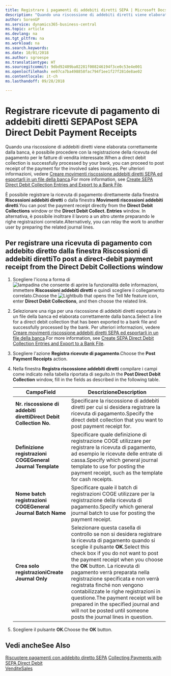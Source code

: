 ```yaml
---
title: Registrare i pagamenti di addebiti diretti SEPA | Microsoft Docs
description: "Quando una riscossione di addebiti diretti viene elaborata correttamente dalla banca, è possibile procedere con la registrazione della ricevuta del pagamento per le fatture di vendita interessate."
author: SorenGP
ms.service: dynamics365-business-central
ms.topic: article
ms.devlang: na
ms.tgt_pltfrm: na
ms.workload: na
ms.search.keywords: 
ms.date: 10/01/2018
ms.author: sgroespe
ms.translationtype: HT
ms.sourcegitcommit: 9dbd92409ba02281f008246194f3ce0c53e4e001
ms.openlocfilehash: ee07ca7ba498858fac794f1ee1f27f281de8ae02
ms.contentlocale: it-ch
ms.lasthandoff: 09/28/2018

---
```

# <a name="post-sepa-direct-debit-payment-receipts"></a><span data-ttu-id="cb506-103">Registrare ricevute di pagamento di addebiti diretti SEPA</span><span class="sxs-lookup"><span data-stu-id="cb506-103">Post SEPA Direct Debit Payment Receipts</span></span>
<span data-ttu-id="cb506-104">Quando una riscossione di addebiti diretti viene elaborata correttamente dalla banca, è possibile procedere con la registrazione della ricevuta del pagamento per le fatture di vendita interessate.</span><span class="sxs-lookup"><span data-stu-id="cb506-104">When a direct debit collection is successfully processed by your bank, you can proceed to post receipt of the payment for the involved sales invoices.</span></span> <span data-ttu-id="cb506-105">Per ulteriori informazioni, vedere [Creare movimenti riscossione addebiti diretti SEPA ed esportarli in un file della banca](finance-how-create-sepa-direct-debit-collection-entries-export-bank-file.md).</span><span class="sxs-lookup"><span data-stu-id="cb506-105">For more information, see [Create SEPA Direct Debit Collection Entries and Export to a Bank File](finance-how-create-sepa-direct-debit-collection-entries-export-bank-file.md).</span></span>  

<span data-ttu-id="cb506-106">È possibile registrare la ricevuta di pagamento direttamente dalla finestra **Riscossioni addebiti diretti** o dalla finestra **Movimenti riscossioni addebiti diretti**.</span><span class="sxs-lookup"><span data-stu-id="cb506-106">You can post the payment receipt directly from the **Direct Debit Collections** window or the **Direct Debit Collect. Entries** window.</span></span> <span data-ttu-id="cb506-107">In alternativa, è possibile inoltrare il lavoro a un altro utente preparando le righe registrazioni correlate.</span><span class="sxs-lookup"><span data-stu-id="cb506-107">Alternatively, you can relay the work to another user by preparing the related journal lines.</span></span>  

## <a name="to-post-a-direct-debit-payment-receipt-from-the-direct-debit-collections-window"></a><span data-ttu-id="cb506-108">Per registrare una ricevuta di pagamento con addebito diretto dalla finestra Riscossioni di addebiti diretti</span><span class="sxs-lookup"><span data-stu-id="cb506-108">To post a direct-debit payment receipt from the Direct Debit Collections window</span></span>  
1. <span data-ttu-id="cb506-109">Scegliere l'icona a forma di ![lampadina che consente di aprire la funzionalità delle informazioni](media/ui-search/search_small.png "Informazioni sull'operazione che si desidera eseguire"), immettere **Riscossioni addebiti diretti** e quindi scegliere il collegamento correlato.</span><span class="sxs-lookup"><span data-stu-id="cb506-109">Choose the ![Lightbulb that opens the Tell Me feature](media/ui-search/search_small.png "Tell me what you want to do") icon, enter **Direct Debit Collections**, and then choose the related link.</span></span>  
2. <span data-ttu-id="cb506-110">Selezionare una riga per una riscossione di addebiti diretti esportata in un file della banca ed elaborata correttamente dalla banca.</span><span class="sxs-lookup"><span data-stu-id="cb506-110">Select a line for a direct debit collection that has been exported to a bank file and successfully processed by the bank.</span></span> <span data-ttu-id="cb506-111">Per ulteriori informazioni, vedere [Creare movimenti riscossione addebiti diretti SEPA ed esportarli in un file della banca](finance-how-create-sepa-direct-debit-collection-entries-export-bank-file.md).</span><span class="sxs-lookup"><span data-stu-id="cb506-111">For more information, see [Create SEPA Direct Debit Collection Entries and Export to a Bank File](finance-how-create-sepa-direct-debit-collection-entries-export-bank-file.md).</span></span>  
3. <span data-ttu-id="cb506-112">Scegliere l'azione **Registra ricevute di pagamento**.</span><span class="sxs-lookup"><span data-stu-id="cb506-112">Choose the **Post Payment Receipts** action.</span></span>  
4. <span data-ttu-id="cb506-113">Nella finestra **Registra riscossione addebiti diretti** compilare i campi come indicato nella tabella riportata di seguito.</span><span class="sxs-lookup"><span data-stu-id="cb506-113">In the **Post Direct Debit Collection** window, fill in the fields as described in the following table.</span></span>  

    |<span data-ttu-id="cb506-114">Campo</span><span class="sxs-lookup"><span data-stu-id="cb506-114">Field</span></span>|<span data-ttu-id="cb506-115">Descrizione</span><span class="sxs-lookup"><span data-stu-id="cb506-115">Description</span></span>|  
    |---------------------------------|---------------------------------------|  
    |<span data-ttu-id="cb506-116">**Nr. riscossione di addebiti diretti**</span><span class="sxs-lookup"><span data-stu-id="cb506-116">**Direct Debit Collection No.**</span></span>|<span data-ttu-id="cb506-117">Specificare la riscossione di addebiti diretti per cui si desidera registrare la ricevuta di pagamento.</span><span class="sxs-lookup"><span data-stu-id="cb506-117">Specify the direct debit collection that you want to post payment receipt for.</span></span>|  
    |<span data-ttu-id="cb506-118">**Definizione registrazioni COGE**</span><span class="sxs-lookup"><span data-stu-id="cb506-118">**General Journal Template**</span></span>|<span data-ttu-id="cb506-119">Specificare quale definizione di registrazione COGE utilizzare per registrare la ricevuta di pagamento, ad esempio le ricevute delle entrate di cassa.</span><span class="sxs-lookup"><span data-stu-id="cb506-119">Specify which general journal template to use for posting the payment receipt, such as the template for cash receipts.</span></span>|  
    |<span data-ttu-id="cb506-120">**Nome batch registrazioni COGE**</span><span class="sxs-lookup"><span data-stu-id="cb506-120">**General Journal Batch Name**</span></span>|<span data-ttu-id="cb506-121">Specificare quale il batch di registrazioni COGE utilizzare per la registrazione della ricevuta di pagamento.</span><span class="sxs-lookup"><span data-stu-id="cb506-121">Specify which general journal batch to use for posting the payment receipt.</span></span>|  
    |<span data-ttu-id="cb506-122">**Crea solo registrazioni**</span><span class="sxs-lookup"><span data-stu-id="cb506-122">**Create Journal Only**</span></span>|<span data-ttu-id="cb506-123">Selezionare questa casella di controllo se non si desidera registrare la ricevuta di pagamento quando si sceglie il pulsante **OK**.</span><span class="sxs-lookup"><span data-stu-id="cb506-123">Select this check box if you do not want to post the payment receipt when you choose the **OK** button.</span></span> <span data-ttu-id="cb506-124">La ricevuta di pagamento verrà preparata nella registrazione specificata e non verrà registrata finché non vengono contabilizzate le righe registrazioni in questione.</span><span class="sxs-lookup"><span data-stu-id="cb506-124">The payment receipt will be prepared in the specified journal and will not be posted until someone posts the journal lines in question.</span></span>|  

5. <span data-ttu-id="cb506-125">Scegliere il pulsante **OK**.</span><span class="sxs-lookup"><span data-stu-id="cb506-125">Choose the **OK** button.</span></span>  

## <a name="see-also"></a><span data-ttu-id="cb506-126">Vedi anche</span><span class="sxs-lookup"><span data-stu-id="cb506-126">See Also</span></span>  
 <span data-ttu-id="cb506-127">[Riscuotere pagamenti con addebito diretto SEPA](finance-collect-payments-with-sepa-direct-debit.md) </span><span class="sxs-lookup"><span data-stu-id="cb506-127">[Collecting Payments with SEPA Direct Debit](finance-collect-payments-with-sepa-direct-debit.md) </span></span>  
 [<span data-ttu-id="cb506-128">Vendite</span><span class="sxs-lookup"><span data-stu-id="cb506-128">Sales</span></span>](sales-manage-sales.md)

